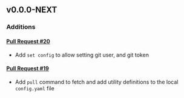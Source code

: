 ## v0.0.0-NEXT

### Additions

#### [Pull Request #20](https://github.com/Maahsome/ktrouble/pull/20)

- Add `set config` to allow setting git user, and git token

#### [Pull Request #19](https://github.com/Maahsome/ktrouble/pull/19)

- Add `pull` command to fetch and add utility definitions to the local `config.yaml` file

